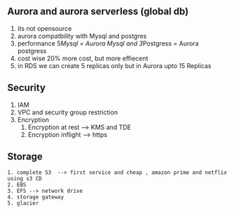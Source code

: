 ## Aurora and aurora serverless (global db) 
   1. its not opensource 
   2. aurora compatbility with Mysql and postgres 
   3. performance 5*Mysql = Aurora Mysql and 3*Postgress = Aurora postgress 
   4. cost wise 20% more cost, but more effiecent 
   5. in RDS we can create 5 replicas only but in Aurora upto 15 Replicas 

## Security 
   1. IAM
   2. VPC and security group restriction 
   3. Encryption 
        1. Encryption at rest --> KMS and TDE 
        2. Encryption inflight --> https      


## Storage 
    1. complete S3  --> first service and cheap , amazon prime and netflix using s3 CD  
    2. EBS 
    3. EFS --> network drive 
    4. storage gateway 
    5. glacier  


